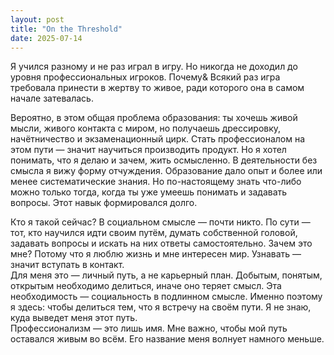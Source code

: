 ```yaml
---
layout: post
title: "On the Threshold"
date: 2025-07-14
---
```


Я учился разному и не раз играл в игру. Но никогда не доходил до уровня профессиональных игроков. Почему& Всякий раз игра требовала принести в жертву то живое, ради которого она в самом начале затевалась.

Вероятно, в этом общая проблема образования: ты хочешь живой мысли, живого контакта с миром, но получаешь дрессировку, начётничество и экзаменационный цирк. Стать профессионалом на этом пути — значит научиться производить продукт. Но я хотел понимать, что я делаю и зачем, жить осмысленно. В деятельности без смысла я вижу форму отчуждения. Образование дало опыт и более или менее систематические знания. Но по-настоящему знать что-либо можно только тогда, когда ты уже умеешь понимать и задавать вопросы. Этот навык формировался долго.

Кто я такой сейчас? В социальном смысле — почти никто. По сути — тот, кто научился идти своим путём, думать собственной головой, задавать вопросы и искать на них ответы самостоятельно. Зачем это мне? Потому что я люблю жизнь и мне интересен мир. Узнавать — значит вступать в контакт.  
Для меня это — личный путь, а не карьерный план. Добытым, понятым, открытым необходимо делиться, иначе оно теряет смысл. Эта необходимость — социальность в подлинном смысле. Именно поэтому я здесь: чтобы делиться тем, что я встречу на своём пути. Я не знаю, куда выведет меня этот путь.  
Профессионализм — это лишь имя. Мне важно, чтобы мой путь оставался живым во всём. Его название меня волнует намного меньше.
